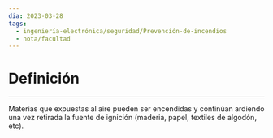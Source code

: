 ```yaml
---
dia: 2023-03-28
tags:
  - ingeniería-electrónica/seguridad/Prevención-de-incendios
  - nota/facultad
---
```

# Definición
---
Materias que expuestas al aire pueden ser encendidas y continúan ardiendo una vez retirada la fuente de ignición (maderia, papel, textiles de algodón, etc).
